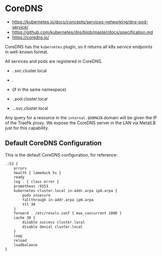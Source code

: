 # CoreDNS

- https://kubernetes.io/docs/concepts/services-networking/dns-pod-service/
- https://github.com/kubernetes/dns/blob/master/docs/specification.md
- https://coredns.io/

CoreDNS has the `kubernetes` plugin, so it returns all k8s service endpoints in well-known format.

All services and pods are registered in CoreDNS.

- <service-name>.<namespace>.svc.cluster.local
- <service-name>.<namespace>
- <service-name> (if in the same namespace)

- <pod-ipv4-address>.<namespace>.pod.cluster.local
- <pod-ipv4-address>.<service-name>.<namespace>.svc.cluster.local

Any query for a resource in the `internal.$DOMAIN` domain will be given the IP of the Traefik proxy. We expose the CoreDNS server in the LAN via MetalLB just for this capability.

## Default CoreDNS Configuration

This is the default CoreDNS configuration, for reference:

```txt
.:53 {
    errors
    health { lameduck 5s }
    ready
    log . { class error }
    prometheus :9153
    kubernetes cluster.local in-addr.arpa ip6.arpa {
        pods insecure
        fallthrough in-addr.arpa ip6.arpa
        ttl 30
    }
    forward . /etc/resolv.conf { max_concurrent 1000 }
    cache 30 {
        disable success cluster.local
        disable denial cluster.local
    }
    loop
    reload
    loadbalance
}
```
